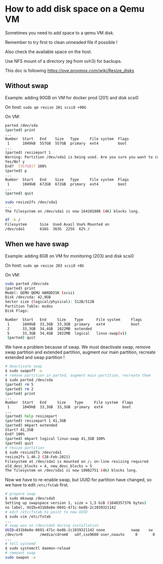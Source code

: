 # How to add disk space on a Qemu VM

Sometimes you need to add space to a qemu VM disk.

Remember to try first to clean unneaded file if possible !

Also check the available space on the host.

Use NFS mount of a directory (eg from ovh3) for backups.

This doc is following https://pve.proxmox.com/wiki/Resize_disks

## Without swap

Example: adding 90GB on VM for docker prod (201) and disk scsi0

On host: `sudo qm resize 201 scsi0 +90G`

On VM:
```bash
parted /dev/sda
(parted) print
...
Number  Start   End    Size   Type     File system  Flags
 1      1049kB  557GB  557GB  primary  ext4         boot
...
(parted) resizepart 1 
Warning: Partition /dev/sda1 is being used. Are you sure you want to continue?
Yes/No? y
End?  [557GB]? 100%
(parted) p
...
Number  Start   End    Size   Type     File system  Flags
 1      1049kB  672GB  672GB  primary  ext4         boot
...
(parted) quit

sudo resize2fs /dev/sda1
...
The filesystem on /dev/sda1 is now 164101888 (4k) blocks long.

df -h /
Filesystem      Size  Used Avail Use% Mounted on
/dev/sda1       616G  363G  225G  62% /
```

## When we have swap

Example: adding 8GB on VM for monitoring (203) and disk scsi0

On host: `sudo qm resize 203 scsi0 +8G`

On VM:
```bash
sudo parted /dev/sda
(parted) print
Model: QEMU QEMU HARDDISK (scsi)
Disk /dev/sda: 42,9GB
Sector size (logical/physical): 512B/512B
Partition Table: msdos
Disk Flags: 

Number  Start   End     Size    Type      File system     Flags
 1      1049kB  33,3GB  33,3GB  primary   ext4            boot
 2      33,3GB  34,4GB  1022MB  extended
 5      33,3GB  34,4GB  1022MB  logical   linux-swap(v1)
 (parted) quit
```

We have a problem because of swap. We must deactivate swap, remove swap partition and extended partition, augment our main partition, recreate extended and swap partition !

```bash
# deactivate swap
$ sudo swapoff -a
# remove partition in parted, augment main partition, recreate them
$ sudo parted /dev/sda
(parted) rm 5
(parted) rm 2
(parted) print
...
Number  Start   End     Size    Type     File system  Flags
 1      1049kB  33,3GB  33,3GB  primary  ext4         boot
...
(parted) help resizepart
(parted) resizepart 1 41,3GB
(parted) mkpart extended
Start? 41,3GB
End? 100%
(parted) mkpart logical linux-swap 41,3GB 100%
(parted) quit
# resize partition
$ sudo resize2fs /dev/sda1
resize2fs 1.46.2 (28-Feb-2021)
Filesystem at /dev/sda1 is mounted on /; on-line resizing required
old_desc_blocks = 4, new_desc_blocks = 5
The filesystem on /dev/sda1 is now 10082751 (4k) blocks long.
```

Now we have to re-enable swap, but UUID for partition have changed, so we have to edit `/etc/fstab` first.

```bash
# prepare swap
$ sudo mkswap /dev/sda5
Setting up swapspace version 1, size = 1,5 GiB (1648357376 bytes)
no label, UUID=431b8e8e-0691-471c-be8b-2c1039321142
# edit /etc/fstab to point to new UUID
$ sudo vim /etc/fstab
...
# swap was on /dev/sda5 during installation
UUID=431b8e8e-0691-471c-be8b-2c1039321142 none            swap    sw              0       0
/dev/sr0        /media/cdrom0   udf,iso9660 user,noauto     0       0
...
# tell systemd
$ sudo systemctl daemon-reload
# remount swap
sudo swapon -a

```
